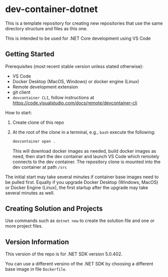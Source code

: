 # dev-container-dotnet

This is a template repository for creating new repositories that use the same directory structure and files as this one.

This is intended to be used for .NET Core development using VS Code 

## Getting Started

Prerequisites (most recent stable version unless stated otherwise):
- VS Code
- Docker Desktop (MacOS, Windows) or docker engine (Linux)
- Remote development extension
- git client
- `devcontainer CLI`, follow instructions at https://code.visualstudio.com/docs/remote/devcontainer-cli

How to start:
1. Create clone of this repo
1. At the root of the clone in a terminal, e.g., `bash` execute the following:

   ```bash
   devcontainer open .
   ```
   This will download docker images as needed, build docker images as need, then start the dev container and launch VS Code which remotely connects to the dev container. The repository clone is mounted into the dev container at path `/src`

The initial start may take several minutes if container base images need to be pulled first. Equally if you upgrade Docker Desktop (Windows, MacOS) or Docker Engine (Linux), the first startup after the upgrade may take several minutes as well.

## Creating Solution and Projects

Use commands such as `dotnet new` to create the solution file and one or more project files.

## Version Information

This version of the repo is for .NET SDK version 5.0.402.

You can use a different versino of the .NET SDK by choosing a different base image in file `Dockerfile`.
